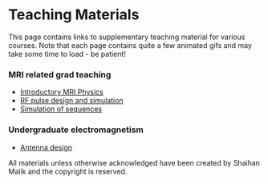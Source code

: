 # Teaching Materials

This page contains links to supplementary teaching material for various courses. Note that each page contains quite a few animated gifs and may take some time to load - be patient!


### MRI related grad teaching

* [Introductory MRI Physics](teaching-mri-intro.html)
* [RF pulse design and simulation](https://www.evernote.com/shard/s83/sh/fabb1dbf-9100-42d3-b9ba-b3f2f6c09529/8d0d83f5bd71300b)
* [Simulation of sequences](https://www.evernote.com/shard/s83/sh/f97d2657-16c1-4e02-981a-9e9f42b133a2/6c9b3609e0e5fd90)

### Undergraduate electromagnetism
* [Antenna design](https://www.evernote.com/l/AFO8BgOUTRhBsq9BztONS2xD9aR4OK1dXII)

All materials unless otherwise acknowledged have been created by Shaihan Malik and the copyright is reserved.
